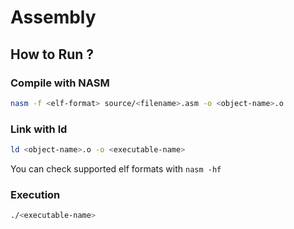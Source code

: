 # Assembly

## How to Run ?

### Compile with NASM

```bash
nasm -f <elf-format> source/<filename>.asm -o <object-name>.o
```

### Link with ld

```bash
ld <object-name>.o -o <executable-name>
```

You can check supported elf formats with `nasm -hf`

### Execution

```bash
./<executable-name>
```
